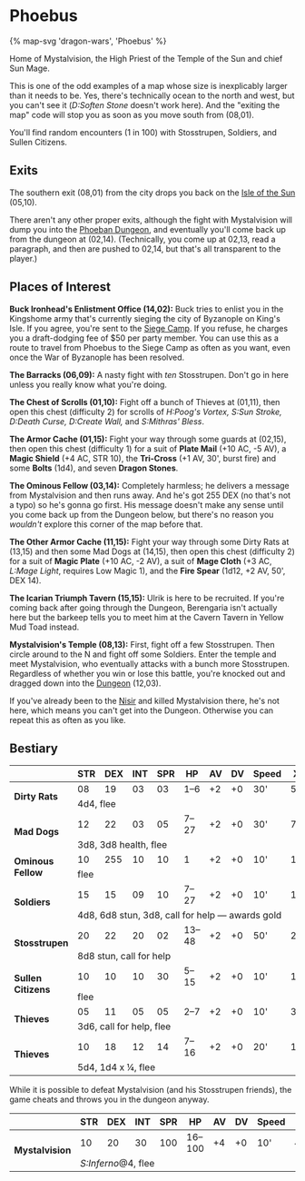 # Phoebus

{% map-svg 'dragon-wars', 'Phoebus' %}

Home of Mystalvision, the High Priest of the Temple of the Sun and chief Sun Mage.

This is one of the odd examples of a map whose size is inexplicably larger than it needs to be. Yes, there's technically ocean to the north and west, but you can't see it (*D:Soften Stone* doesn't work here). And the "exiting the map" code will stop you as soon as you move south from (08,01).

You'll find random encounters (1 in 100) with Stosstrupen, Soldiers, and Sullen Citizens.

## Exits

The southern exit (08,01) from the city drops you back on the [Isle of the Sun](/dragon-wars/maps/dilmun) (05,10).

There aren't any other proper exits, although the fight with Mystalvision will dump you into the [Phoeban Dungeon](/dragon-wars/maps/phoeban-dungeon), and eventually you'll come back up from the dungeon at (02,14). (Technically, you come up at 02,13, read a paragraph, and then are pushed to 02,14, but that's all transparent to the player.)

## Places of Interest

**Buck Ironhead's Enlistment Office (14,02):** Buck tries to enlist you in the Kingshome army that's currently sieging the city of Byzanople on King's Isle. If you agree, you're sent to the [Siege Camp](/dragon-wars/maps/siege-camp). If you refuse, he charges you a draft-dodging fee of $50 per party member. You can use this as a route to travel from Phoebus to the Siege Camp as often as you want, even once the War of Byzanople has been resolved.

**The Barracks (06,09):** A nasty fight with *ten* Stosstrupen. Don't go in here unless you really know what you're doing.

**The Chest of Scrolls (01,10):** Fight off a bunch of Thieves at (01,11), then open this chest (difficulty 2) for scrolls of *H:Poog's Vortex, S:Sun Stroke, D:Death Curse, D:Create Wall,* and *S:Mithras' Bless*.

**The Armor Cache (01,15):** Fight your way through some guards at (02,15), then open this chest (difficulty 1) for a suit of **Plate Mail** (+10 AC, -5 AV), a **Magic Shield** (+4 AC, STR 10), the **Tri-Cross** (+1 AV, 30', burst fire) and some **Bolts** (1d4), and seven **Dragon Stones**.

**The Ominous Fellow (03,14):** Completely harmless; he delivers a message from Mystalvision and then runs away. And he's got 255 DEX (no that's not a typo) so he's gonna go first. His message doesn't make any sense until you come back up from the Dungeon below, but there's no reason you *wouldn't* explore this corner of the map before that.

**The Other Armor Cache (11,15):** Fight your way through some Dirty Rats at (13,15) and then some Mad Dogs at (14,15), then open this chest (difficulty 2) for a suit of **Magic Plate** (+10 AC, -2 AV), a suit of **Mage Cloth** (+3 AC, *L:Mage Light*, requires Low Magic 1), and the **Fire Spear** (1d12, +2 AV, 50', DEX 14).

**The Icarian Triumph Tavern (15,15):** Ulrik is here to be recruited. If you're coming back after going through the Dungeon, Berengaria isn't actually here but the barkeep tells you to meet him at the Cavern Tavern in Yellow Mud Toad instead.

**Mystalvision's Temple (08,13):** First, fight off a few Stosstrupen. Then circle around to the N and fight off some Soldiers. Enter the temple and meet Mystalvision, who eventually attacks with a bunch more Stosstrupen. Regardless of whether you win or lose this battle, you're knocked out and dragged down into the [Dungeon](/dragon-wars/maps/phoeban-dungeon) (12,03).

If you've already been to the [Nisir](/dragon-wars/maps/nisir) and killed Mystalvision there, he's not here, which means you can't get into the Dungeon. Otherwise you can repeat this as often as you like.

## Bestiary

<table>
  <thead>
    <tr>
      <th></th>
      <th>STR</th>
      <th>DEX</th>
      <th>INT</th>
      <th>SPR</th>
      <th>HP</th>
      <th>AV</th>
      <th>DV</th>
      <th>Speed</th>
      <th>XP</th>
    </tr>
  </thead>
  <tbody>
    <tr>
      <td rowspan=2><b>Dirty Rats</b></td>
      <td class="c">08</td>
      <td class="c">19</td>
      <td class="c">03</td>
      <td class="c">03</td>
      <td class="c">1&ndash;6</td>
      <td class="c">+2</td>
      <td class="c">+0</td>
      <td class="c">30'</td>
      <td class="c">50</td>
    </tr><tr>
      <td colspan=9>4d4, flee</td>
    </tr><tr>
      <td rowspan=2><b>Mad Dogs</b></td>
      <td class="c">12</td>
      <td class="c">22</td>
      <td class="c">03</td>
      <td class="c">05</td>
      <td class="c">7&ndash;27</td>
      <td class="c">+2</td>
      <td class="c">+0</td>
      <td class="c">30'</td>
      <td class="c">70</td>
    </tr><tr>
      <td colspan=9>3d8, 3d8 health, flee</td>
    </tr><tr>
      <td rowspan=2><b>Ominous Fellow</b></td>
      <td class="c">10</td>
      <td class="c">255</td>
      <td class="c">10</td>
      <td class="c">10</td>
      <td class="c">1</td>
      <td class="c">+2</td>
      <td class="c">+0</td>
      <td class="c">10'</td>
      <td class="c">1</td>
    </tr><tr>
      <td colspan=9>flee</td>
    </tr><tr>
      <td rowspan=2><b>Soldiers</b></td>
      <td class="c">15</td>
      <td class="c">15</td>
      <td class="c">09</td>
      <td class="c">10</td>
      <td class="c">7&ndash;27</td>
      <td class="c">+2</td>
      <td class="c">+0</td>
      <td class="c">10'</td>
      <td class="c">180</td>
    </tr><tr>
      <td colspan=9>4d8, 6d8 stun, 3d8, call for help — awards gold</td>
    </tr><tr>
      <td rowspan=2><b>Stosstrupen</b></td>
      <td class="c">20</td>
      <td class="c">22</td>
      <td class="c">20</td>
      <td class="c">02</td>
      <td class="c">13&ndash;48</td>
      <td class="c">+2</td>
      <td class="c">+0</td>
      <td class="c">50'</td>
      <td class="c">200</td>
    </tr><tr>
      <td colspan=9>8d8 stun, call for help</td>
    </tr><tr>
      <td rowspan=2><b>Sullen Citizens</b></td>
      <td class="c">10</td>
      <td class="c">10</td>
      <td class="c">10</td>
      <td class="c">30</td>
      <td class="c">5&ndash;15</td>
      <td class="c">+2</td>
      <td class="c">+0</td>
      <td class="c">10'</td>
      <td class="c">130</td>
    </tr><tr>
      <td colspan=9>flee</td>
    </tr><tr>
      <td rowspan=2><b>Thieves</b></td>
      <td class="c">05</td>
      <td class="c">11</td>
      <td class="c">05</td>
      <td class="c">05</td>
      <td class="c">2&ndash;7</td>
      <td class="c">+2</td>
      <td class="c">+0</td>
      <td class="c">10'</td>
      <td class="c">30</td>
    </tr><tr>
      <td colspan=9>3d6, call for help, flee</td>
    </tr><tr>
      <td rowspan=2><b>Thieves</b></td>
      <td class="c">10</td>
      <td class="c">18</td>
      <td class="c">12</td>
      <td class="c">14</td>
      <td class="c">7&ndash;16</td>
      <td class="c">+2</td>
      <td class="c">+0</td>
      <td class="c">20'</td>
      <td class="c">100</td>
    </tr><tr>
      <td colspan=9>5d4, 1d4 x ¼, flee</td>
    </tr>
  </tbody>
</table>

While it is possible to defeat Mystalvision (and his Stosstrupen friends), the game cheats and throws you in the dungeon anyway.

<table>
  <thead>
    <tr>
      <th></th>
      <th>STR</th>
      <th>DEX</th>
      <th>INT</th>
      <th>SPR</th>
      <th>HP</th>
      <th>AV</th>
      <th>DV</th>
      <th>Speed</th>
      <th>XP</th>
    </tr>
  </thead>
  <tbody>
    <tr>
      <td rowspan=2><b>Mystalvision</b></td>
      <td class="c">10</td>
      <td class="c">20</td>
      <td class="c">30</td>
      <td class="c">100</td>
      <td class="c">16&ndash;100</td>
      <td class="c">+4</td>
      <td class="c">+0</td>
      <td class="c">10'</td>
      <td class="c">400</td>
    </tr><tr>
      <td colspan=9><i>S:Inferno</i>@4, flee</td>
    </tr>
  </tbody>
</table>
